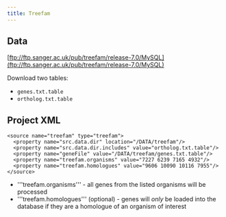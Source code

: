 ```yaml
---
title: Treefam
---
```


## Data

[ftp://ftp.sanger.ac.uk/pub/treefam/release-7.0/MySQL](ftp://ftp.sanger.ac.uk/pub/treefam/release-7.0/MySQL)

Download two tables:

* `genes.txt.table`
* `ortholog.txt.table`

## Project XML

```markup
<source name="treefam" type="treefam">
  <property name="src.data.dir" location="/DATA/treefam"/>
  <property name="src.data.dir.includes" value="ortholog.txt.table"/>
  <property name="geneFile" value="/DATA/treefam/genes.txt.table"/>
  <property name="treefam.organisms" value="7227 6239 7165 4932"/> 
  <property name="treefam.homologues" value="9606 10090 10116 7955"/> 
</source>
```

* '''treefam.organisms''' - all genes from the listed organisms will be processed
* '''treefam.homologues''' \(optional\) - genes will _only_ be loaded into the database if they are a homologue of an organism of interest

